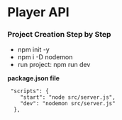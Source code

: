 # Player API

### Project Creation Step by Step
- npm init -y
- npm i -D nodemon
- run project: npm run dev

**package.json file**

```node
 "scripts": {
    "start": "node src/server.js",
    "dev": "nodemon src/server.js"
  },
```


